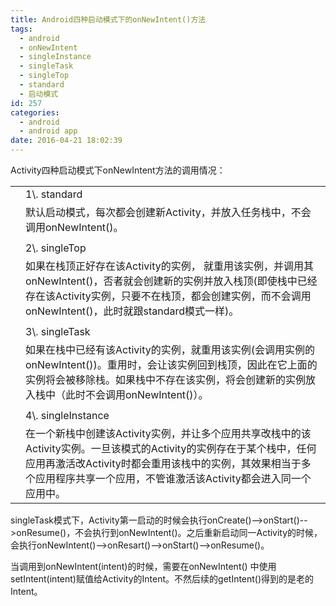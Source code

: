 ```yaml
---
title: Android四种启动模式下的onNewIntent()方法
tags:
  - android
  - onNewIntent
  - singleInstance
  - singleTask
  - singleTop
  - standard
  - 启动模式
id: 257
categories:
  - android
  - android app
date: 2016-04-21 18:02:39
---
```


Activity四种启动模式下onNewIntent方法的调用情况：
<table>
<tbody>
<tr>
<td class="line-number"></td>
<td class="line-content">1\. standard</td>
</tr>
<tr>
<td class="line-number"></td>
<td class="line-content">默认启动模式，每次都会创建新Activity，并放入任务栈中，不会调用onNewIntent()。</td>
</tr>
<tr>
<td class="line-number"></td>
<td class="line-content"></td>
</tr>
<tr>
<td class="line-number"></td>
<td class="line-content">2\. singleTop</td>
</tr>
<tr>
<td class="line-number"></td>
<td class="line-content">如果在栈顶正好存在该Activity的实例， 就重用该实例，并调用其onNewIntent()，否者就会创建新的实例并放入栈顶(即使栈中已经存在该Activity实例，只要不在栈顶，都会创建实例，而不会调用onNewIntent()，此时就跟standard模式一样)。</td>
</tr>
<tr>
<td class="line-number"></td>
<td class="line-content"></td>
</tr>
<tr>
<td class="line-number"></td>
<td class="line-content">3\. singleTask</td>
</tr>
<tr>
<td class="line-number"></td>
<td class="line-content">如果在栈中已经有该Activity的实例，就重用该实例(会调用实例的onNewIntent())。重用时，会让该实例回到栈顶，因此在它上面的实例将会被移除栈。如果栈中不存在该实例，将会创建新的实例放入栈中（此时不会调用onNewIntent()）。</td>
</tr>
<tr>
<td class="line-number"></td>
<td class="line-content"></td>
</tr>
<tr>
<td class="line-number"></td>
<td class="line-content">4\. singleInstance</td>
</tr>
<tr>
<td class="line-number"></td>
<td class="line-content">在一个新栈中创建该Activity实例，并让多个应用共享改栈中的该Activity实例。一旦该模式的Activity的实例存在于某个栈中，任何应用再激活改Activity时都会重用该栈中的实例，其效果相当于多个应用程序共享一个应用，不管谁激活该Activity都会进入同一个应用中。</td>
</tr>
</tbody>
</table>
singleTask模式下，Activity第一启动的时候会执行onCreate()--&gt;onStart()--&gt;onResume()，不会执行到onNewIntent()。之后重新启动同一Activity的时候，会执行onNewIntent()--&gt;onResart()--&gt;onStart()--&gt;onResume()。

当调用到onNewIntent(intent)的时候，需要在onNewIntent() 中使用setIntent(intent)赋值给Activity的Intent。不然后续的getIntent()得到的是老的Intent。
